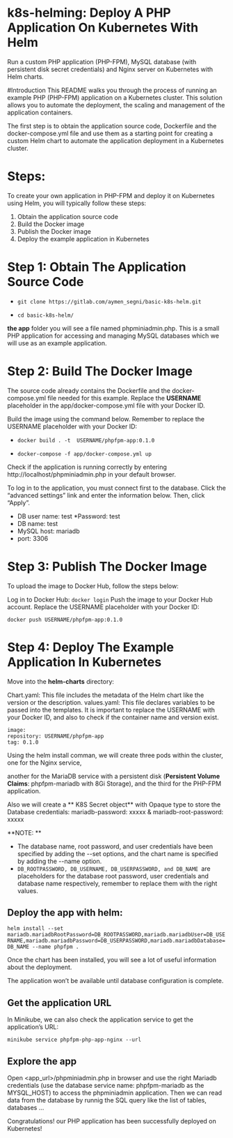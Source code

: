 # k8s-helming: Deploy A PHP Application On Kubernetes With Helm

Run a custom PHP application (PHP-FPM), MySQL database (with persistent disk secret credentials) and Nginx server on Kubernetes with Helm charts.

#Introduction
This README walks you through the process of running an example PHP (PHP-FPM) application on a Kubernetes cluster.
This solution allows you to automate the deployment, the scaling and management of the application containers.

The first step is to obtain the application source code, Dockerfile and the docker-compose.yml file
and use them as a starting point for creating a custom Helm chart to automate the application deployment in a Kubernetes cluster. 

# Steps:
To create your own application in PHP-FPM and deploy it on Kubernetes using Helm, you will typically follow these steps:

1.  Obtain the application source code
2.  Build the Docker image
3.  Publish the Docker image
4.  Deploy the example application in Kubernetes

# Step 1: Obtain The Application Source Code


* `git clone https://gitlab.com/aymen_segni/basic-k8s-helm.git`


* `cd basic-k8s-helm/`

**the app** folder you will see a file named phpminiadmin.php. This is a small PHP application for accessing and managing MySQL databases which we will use as an example application.

# Step 2: Build The Docker Image
The source code already contains the Dockerfile and the docker-compose.yml file needed for this example.
Replace the **USERNAME** placeholder in the app/docker-compose.yml file with your Docker ID.

Build the image using the command below. Remember to replace the USERNAME placeholder with your Docker ID:

* `docker build . -t  USERNAME/phpfpm-app:0.1.0`

* `docker-compose -f app/docker-compose.yml up`

Check if the application is running correctly by entering http://localhost/phpminiadmin.php in your default browser.

To log in to the application, you must connect first to the database. Click the “advanced settings” link and enter the information below. Then, click “Apply”.
*  DB user name: test
*Password: test
* DB name: test
* MySQL host: mariadb
* port: 3306

# Step 3: Publish The Docker Image

To upload the image to Docker Hub, follow the steps below:

Log in to Docker Hub: `docker login`
Push the image to your Docker Hub account. Replace the USERNAME placeholder with your Docker ID:

`docker push USERNAME/phpfpm-app:0.1.0`

# Step 4: Deploy The Example Application In Kubernetes 

Move into the **helm-charts** directory: 

Chart.yaml: This file includes the metadata of the Helm chart like the version or the description.
values.yaml: This file declares variables to be passed into the templates. It is important to replace the USERNAME with your Docker ID, and also to check if the container name and version exist.

```
image:
repository: USERNAME/phpfpm-app
tag: 0.1.0
```



Using the helm install comman, we will create three pods within the cluster, one for the Nginx service,

another for the MariaDB service with a persistent disk (**Persistent Volume Claims**: phpfpm-mariadb with 8Gi Storage), and the third for the PHP-FPM application.

Also we will create a ** K8S Secret object** with Opaque type to store the Database credentials: mariadb-password: xxxxx & mariadb-root-password: xxxxx

**NOTE: **
* The database name, root password, and user credentials have been specified by adding the --set options, and the chart name is specified by adding the --name option.
* `DB_ROOTPASSWORD, DB_USERNAME, DB_USERPASSWORD, and DB_NAME `are placeholders for the database root password, user credentials and database name respectively, remember to replace them with the right values.

## Deploy the app with helm:

`helm install --set mariadb.mariadbRootPassword=DB_ROOTPASSWORD,mariadb.mariadbUser=DB_USERNAME,mariadb.mariadbPassword=DB_USERPASSWORD,mariadb.mariadbDatabase=DB_NAME --name phpfpm .`


Once the chart has been installed, you will see a lot of useful information about the deployment.

The application won’t be available until database configuration is complete. 

## Get the application URL

In Minikube, we can also check the application service to get the application’s URL:

`minikube service phpfpm-php-app-nginx --url`

## Explore the app
Open <app_url>/phpminiadmin.php in browser and use the right Mariadb credentials (use the database service name: phpfpm-mariadb as the MYSQL_HOST) to access the phpminiadmin application.
Then we can read data  from the database by runnig the SQL query  like the list of tables, databases ... 



Congratulations! our PHP application has been successfully deployed on Kubernetes!



